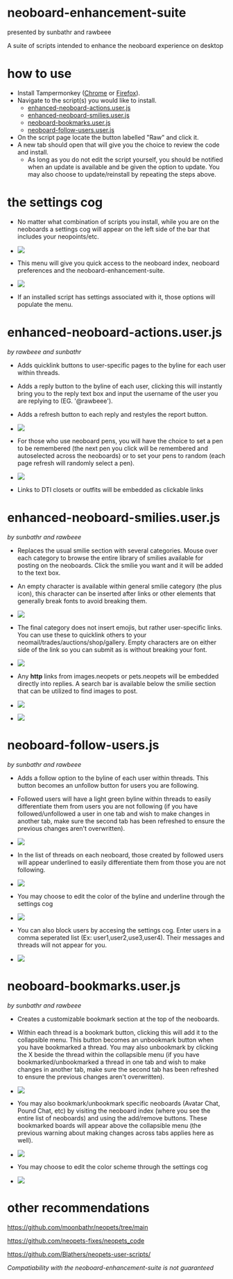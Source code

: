 # neoboard-enhancement-suite

presented by sunbathr and rawbeee

A suite of scripts intended to enhance the neoboard experience on desktop

# how to use
* Install Tampermonkey ([Chrome](https://chrome.google.com/webstore/detail/tampermonkey/dhdgffkkebhmkfjojejmpbldmpobfkfo?hl=en) or [Firefox](https://addons.mozilla.org/en-US/firefox/addon/tampermonkey/)).
* Navigate to the script(s) you would like to install.
  * [enhanced-neoboard-actions.user.js](https://github.com/rawxbee/neoboard-enhancement-suite/blob/main/enhanced-neoboard-actions.user.js)
  * [enhanced-neoboard-smilies.user.js](https://github.com/rawxbee/neoboard-enhancement-suite/blob/main/enhanced-neoboard-smilies.user.js)
  * [neoboard-bookmarks.user.js](https://github.com/rawxbee/neoboard-enhancement-suite/blob/main/neoboard-bookmarks.user.js)
  * [neoboard-follow-users.user.js](https://github.com/rawxbee/neoboard-enhancement-suite/blob/main/neoboard-follow-users.user.js)
* On the script page locate the button labelled "Raw" and click it.
* A new tab should open that will give you the choice to review the code and install.
  * As long as you do not edit the script yourself, you should be notified when an update is available and be given the option to update. You may also choose to update/reinstall by repeating the steps above.

# the settings cog
* No matter what combination of scripts you install, while you are on the neoboards a settings cog will appear on the left side of the bar that includes your neopoints/etc. 

* ![](https://i.imgur.com/yIXEtmx.png)

* This menu will give you quick access to the neoboard index, neoboard preferences and the neoboard-enhancement-suite.

* ![](https://i.imgur.com/zDgByKU.png)

* If an installed script has settings associated with it, those options will populate the menu.

# enhanced-neoboard-actions.user.js
*by rawbeee and sunbathr*

* Adds quicklink buttons to user-specific pages to the byline for each user within threads.

* Adds a reply button to the byline of each user, clicking this will instantly bring you to the reply text box and input the username of the user you are replying to (EG. '@rawbeee').

* Adds a refresh button to each reply and restyles the report button.

* ![](https://i.imgur.com/l8tZf34.png)

* For those who use neoboard pens, you will have the choice to set a pen to be remembered (the next pen you click will be remembered and autoselected across the neoboards) or to set your pens to random (each page refresh will randomly select a pen).

* ![](https://i.imgur.com/QHGBm5k.png)

* Links to DTI closets or outfits will be embedded as clickable links

# enhanced-neoboard-smilies.user.js
*by sunbathr and rawbeee*

* Replaces the usual smilie section with several categories. Mouse over each category to browse the entire library of smilies available for posting on the neoboards. Click the smilie you want and it will be added to the text box.

* An empty character is available within general smilie category (the plus icon), this character can be inserted after links or other elements that generally break fonts to avoid breaking them.

* ![](https://i.imgur.com/UOB65pz.png)

* The final category does not insert emojis, but rather user-specific links. You can use these to quicklink others to your neomail/trades/auctions/shop/gallery. Empty characters are on either side of the link so you can submit as is without breaking your font.

* ![](https://i.imgur.com/m3IZTio.png)

* Any **http** links from images.neopets or pets.neopets will be embedded directly into replies. A search bar is available below the smilie section that can be utilized to find images to post.

* ![](https://i.imgur.com/SItX4J4.gif)

* ![](https://i.imgur.com/Qxcsdjy.png)

# neoboard-follow-users.js
*by sunbathr and rawbeee*

* Adds a follow option to the byline of each user within threads. This button becomes an unfollow button for users you are following.

* Followed users will have a light green byline within threads to easily differentiate them from users you are not following (if you have followed/unfollowed a user in one tab and wish to make changes in another tab, make sure the second tab has been refreshed to ensure the previous changes aren't overwritten).

* ![](https://i.imgur.com/YfJZycn.png)

* In the list of threads on each neoboard, those created by followed users will appear underlined to easily differentiate them from those you are not following.

* ![](https://i.imgur.com/CcEyyog.png)

* You may choose to edit the color of the byline and underline through the settings cog

* ![](https://i.imgur.com/EWCKLcN.png)

* You can also block users by accesing the settings cog. Enter users in a comma seperated list (Ex: user1,user2,use3,user4). Their messages and threads will not appear for you.

* ![](https://i.imgur.com/eaZpdQi.png)

# neoboard-bookmarks.user.js
*by sunbathr and rawbeee*

* Creates a customizable bookmark section at the top of the neoboards.

* Within each thread is a bookmark button, clicking this will add it to the collapsible menu. This button becomes an unbookmark button when you have bookmarked a thread. You may also unbookmark by clicking the X beside the thread within the collapsible menu (if you have bookmarked/unbookmarked a thread in one tab and wish to make changes in another tab, make sure the second tab has been refreshed to ensure the previous changes aren't overwritten).

* ![](https://i.imgur.com/ydv6oPT.png)

* You may also bookmark/unbookmark specific neoboards (Avatar Chat, Pound Chat, etc) by visiting the neoboard index (where you see the entire list of neoboards) and using the add/remove buttons. These bookmarked boards will appear above the collapsible menu (the previous warning about making changes across tabs applies here as well).

* ![](https://i.imgur.com/ytLiz0F.png)

* You may choose to edit the color scheme through the settings cog

* ![](https://i.imgur.com/y07BHLN.png)

# other recommendations

https://github.com/moonbathr/neopets/tree/main

https://github.com/neopets-fixes/neopets_code

https://github.com/Blathers/neopets-user-scripts/

*Compatiability with the neoboard-enhancement-suite is not guaranteed*

